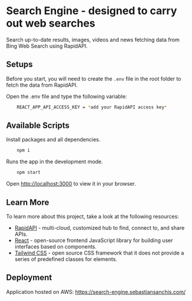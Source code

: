 # Search Engine - designed to carry out web searches

Search up-to-date results, images, videos and news fetching data from Bing Web Search using RapidAPI.

## Setups

Before you start, you will need to create the <code>.env</code> file in the root folder to fetch the data from RapidAPI.

Open the .env file and type the following variable:

```bash
    REACT_APP_API_ACCESS_KEY = *add your RapidAPI access key*
```

## Available Scripts

Install packages and all dependencies.

```bash
    npm i
```

Runs the app in the development mode.

```bash
    npm start
```

Open [http://localhost:3000](http://localhost:3000) to view it in your browser.

## Learn More

To learn more about this project, take a look at the following resources:

- [RapidAPI](https://rapidapi.com/) - multi-cloud, customized hub to find, connect to, and share APIs.
- [React](https://reactjs.org/) - open-source frontend JavaScript library for building user interfaces based on components.
- [Tailwind CSS](https://tailwindcss.com/) - open source CSS framework that it does not provide a series of predefined classes for elements.

## Deployment

Application hosted on AWS: https://search-engine.sebastiansanchis.com/
